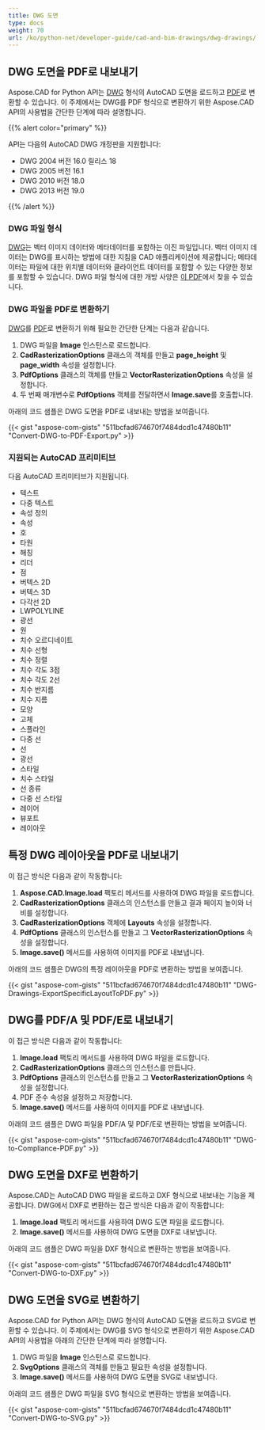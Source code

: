 ```yaml
---
title: DWG 도면
type: docs
weight: 70
url: /ko/python-net/developer-guide/cad-and-bim-drawings/dwg-drawings/
---
```


## **DWG 도면을 PDF로 내보내기**

Aspose.CAD for Python API는 [DWG](https://docs.fileformat.com/cad/dwg/) 형식의 AutoCAD 도면을 로드하고 [PDF](https://docs.fileformat.com/pdf/)로 변환할 수 있습니다. 이 주제에서는 DWG를 PDF 형식으로 변환하기 위한 Aspose.CAD API의 사용법을 간단한 단계에 따라 설명합니다.

{{% alert color="primary" %}}

API는 다음의 AutoCAD DWG 개정판을 지원합니다:

- DWG 2004 버전 16.0 릴리스 18
- DWG 2005 버전 16.1
- DWG 2010 버전 18.0
- DWG 2013 버전 19.0

{{% /alert %}}

### **DWG 파일 형식**

[DWG](https://docs.fileformat.com/cad/dwg/)는 벡터 이미지 데이터와 메타데이터를 포함하는 이진 파일입니다. 벡터 이미지 데이터는 DWG를 표시하는 방법에 대한 지침을 CAD 애플리케이션에 제공합니다; 메타데이터는 파일에 대한 위치별 데이터와 클라이언트 데이터를 포함할 수 있는 다양한 정보를 포함할 수 있습니다. DWG 파일 형식에 대한 개방 사양은 [이 PDF](http://opendesign.com/files/guestdownloads/OpenDesign_Specification_for_.dwg_files.pdf)에서 찾을 수 있습니다.

### **DWG 파일을 PDF로 변환하기**

[DWG](https://docs.fileformat.com/cad/dwg/)를 [PDF](https://docs.fileformat.com/pdf/)로 변환하기 위해 필요한 간단한 단계는 다음과 같습니다.

1. DWG 파일을 **Image** 인스턴스로 로드합니다.
1. **CadRasterizationOptions** 클래스의 객체를 만들고 **page_height** 및 **page_width** 속성을 설정합니다.
1. **PdfOptions** 클래스의 객체를 만들고 **VectorRasterizationOptions** 속성을 설정합니다.
1. 두 번째 매개변수로 **PdfOptions** 객체를 전달하면서 **Image.save**를 호출합니다.

아래의 코드 샘플은 DWG 도면을 PDF로 내보내는 방법을 보여줍니다.

{{< gist "aspose-com-gists" "511bcfad674670f7484dcd1c47480b11" "Convert-DWG-to-PDF-Export.py" >}}

### **지원되는 AutoCAD 프리미티브**

다음 AutoCAD 프리미티브가 지원됩니다.

- 텍스트
- 다중 텍스트
- 속성 정의
- 속성
- 호
- 타원
- 해칭
- 리더
- 점
- 버텍스 2D
- 버텍스 3D
- 다각선 2D
- LWPOLYLINE
- 광선
- 원
- 치수 오르디네이트
- 치수 선형
- 치수 정렬
- 치수 각도 3점
- 치수 각도 2선
- 치수 반지름
- 치수 지름
- 모양
- 고체
- 스플라인
- 다중 선
- 선
- 광선
- 스타일
- 치수 스타일
- 선 종류
- 다중 선 스타일
- 레이어
- 뷰포트
- 레이아웃

## **특정 DWG 레이아웃을 PDF로 내보내기**

이 접근 방식은 다음과 같이 작동합니다:

1. **Aspose.CAD.Image.load** 팩토리 메서드를 사용하여 DWG 파일을 로드합니다.
1. **CadRasterizationOptions** 클래스의 인스턴스를 만들고 결과 페이지 높이와 너비를 설정합니다.
1. **CadRasterizationOptions** 객체에 **Layouts** 속성을 설정합니다.
1. **PdfOptions** 클래스의 인스턴스를 만들고 그 **VectorRasterizationOptions** 속성을 설정합니다.
1. **Image.save()** 메서드를 사용하여 이미지를 PDF로 내보냅니다.

아래의 코드 샘플은 DWG의 특정 레이아웃을 PDF로 변환하는 방법을 보여줍니다.

{{< gist "aspose-com-gists" "511bcfad674670f7484dcd1c47480b11" "DWG-Drawings-ExportSpecificLayoutToPDF.py" >}}

## **DWG를 PDF/A 및 PDF/E로 내보내기**

이 접근 방식은 다음과 같이 작동합니다:

1. **Image.load** 팩토리 메서드를 사용하여 DWG 파일을 로드합니다.
1. **CadRasterizationOptions** 클래스의 인스턴스를 만듭니다.
1. **PdfOptions** 클래스의 인스턴스를 만들고 그 **VectorRasterizationOptions** 속성을 설정합니다.
1. PDF 준수 속성을 설정하고 저장합니다.
1. **Image.save()** 메서드를 사용하여 이미지를 PDF로 내보냅니다.

아래의 코드 샘플은 DWG 파일을 PDF/A 및 PDF/E로 변환하는 방법을 보여줍니다.

{{< gist "aspose-com-gists" "511bcfad674670f7484dcd1c47480b11" "DWG-to-Compliance-PDF.py" >}}

## **DWG 도면을 DXF로 변환하기**

Aspose.CAD는 AutoCAD DWG 파일을 로드하고 DXF 형식으로 내보내는 기능을 제공합니다. DWG에서 DXF로 변환하는 접근 방식은 다음과 같이 작동합니다:

1. **Image.load** 팩토리 메서드를 사용하여 DWG 도면 파일을 로드합니다.
1. **Image.save()** 메서드를 사용하여 DWG 도면을 DXF로 내보냅니다.

아래의 코드 샘플은 DWG 파일을 DXF 형식으로 변환하는 방법을 보여줍니다.

{{< gist "aspose-com-gists" "511bcfad674670f7484dcd1c47480b11" "Convert-DWG-to-DXF.py" >}}

## **DWG 도면을 SVG로 변환하기**

Aspose.CAD for Python API는 DWG 형식의 AutoCAD 도면을 로드하고 SVG로 변환할 수 있습니다. 이 주제에서는 DWG를 SVG 형식으로 변환하기 위한 Aspose.CAD API의 사용법을 아래의 간단한 단계에 따라 설명합니다.

1. DWG 파일을 **Image** 인스턴스로 로드합니다.
1. **SvgOptions** 클래스의 객체를 만들고 필요한 속성을 설정합니다.
1. **Image.save()** 메서드를 사용하여 DWG 도면을 SVG로 내보냅니다.

아래의 코드 샘플은 DWG 파일을 SVG 형식으로 변환하는 방법을 보여줍니다.

{{< gist "aspose-com-gists" "511bcfad674670f7484dcd1c47480b11" "Convert-DWG-to-SVG.py" >}}
